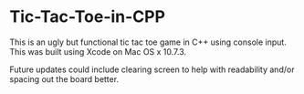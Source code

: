 Tic-Tac-Toe-in-CPP
==================

This is an ugly but functional tic tac toe game in C++ using console input. This was built using Xcode on Mac OS x 10.7.3.

Future updates could include clearing screen to help with readability and/or spacing out the board better.